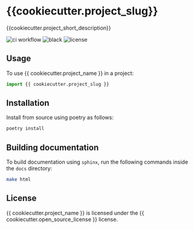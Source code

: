 # {{cookiecutter.project_slug}}
{{cookiecutter.project_short_description}}

![ci workflow](https://github.com/{{cookiecutter.github_username}}/{{cookiecutter.project_slug}}/actions/workflows/ci.yml/badge.svg)
![black](https://img.shields.io/badge/code%20style-black-black)
![license](https://img.shields.io/badge/license-{{cookiecutter.open_source_license}}-blue)

## Usage
To use {{ cookiecutter.project_name }} in a project:
``` python
import {{ cookiecutter.project_slug }}
```

## Installation
Install from source using poetry as follows:
``` sh
poetry install
```

## Building documentation
To build documentation using `sphinx`, run the following commands inside the `docs` directory:
``` sh
make html
```

## License
{{ cookiecutter.project_name }} is licensed under the {{ cookiecutter.open_source_license }} license.

